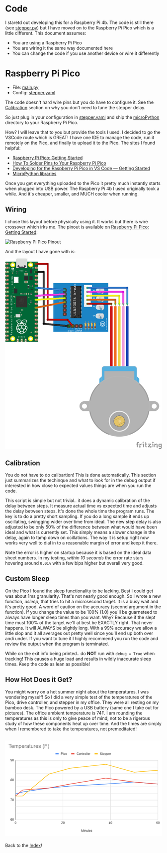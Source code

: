 # Code

I staretd out developing this for a Raspberry Pi 4b.  The code is still there (see [stepper.py](../src/python/stepper.py)) but I have moved on to the Raspberry Pi Pico which is a little different.  This document assumes:

- You are using a Raspberry Pi Pico
- You are wiring it the same way documented here
- You can change the code if you use another device or wire it differently

# Raspberry Pi Pico

- File: [main.py](../src/microPython/main.py)
- Config: [stepper.yaml](../src/microPython/stepper.yaml)

The code doesn't hard wire pins but you do have to configure it.  See the [Calibration](#calibration) section on why you don't need to tune the stepper delay.

So just plug in your configuration in [stepper.yaml](../src/microPython/stepper.yaml) and ship the [microPython](../src/microPython/) directory to your Raspberry Pi Pico.

How?  I will leave that to you but provide the tools I used.  I decided to go the VSCode route which is GREAT!  I have one IDE to manage the code, run it remotely on the Pico, and finally to upload it to the Pico.  The sites I found helpful:

- [Raspberry Pi Pico: Getting Started](https://www.raspberrypi.org/documentation/pico/getting-started/)
- [How To Solder Pins to Your Raspberry Pi Pico](https://www.tomshardware.com/how-to/solder-pins-raspberry-pi-pico)
- [Developing for the Raspberry Pi Pico in VS Code — Getting Started](https://medium.com/all-geek-to-me/developing-for-the-raspberry-pi-pico-in-vs-code-getting-started-6dbb3da5ba97)
- [MicroPython libraries](https://docs.micropython.org/en/latest/library/index.html)

Once you get everything uploaded to the Pico it pretty much instantly starts when plugged into USB power.  The Raspberry Pi 4b I used originally took a while.  And it's cheaper, smaller, and MUCH cooler when running.

## Wiring

I chose this layout before physically using it.  It works but there is wire crossover which irks me.  The pinout is available on  [Raspberry Pi Pico: Getting Started](https://www.raspberrypi.org/documentation/pico/getting-started/):

![Raspberry Pi Pico Pinout](https://www.raspberrypi.org/documentation/pico/getting-started/static/15243f1ffd3b8ee646a1708bf4c0e866/Pico-R3-Pinout.svg)

And the layout I have gone with is:

![Raspberry Pi Pico Wiring](../images/wiring-piPico.png)

## Calibration

You do not have to do calibartion!  This is done automatically.  This section just summarizes the techinque and what to look for in the debug output if interested in how close to expected values things are when you run the code.

This script is simple but not trivial.. it does a dynamic calibration of the delay between steps.  It measure actual time vs expected time and adjusts the delay between steps.  It's done the whole time the program runs.  The key is to do a pretty short sampling.  If you do a long sample it ends up oscillating, swingging wider over time from ideal.  The new step delay is also adjusted to be only 50% of the difference between what would have been ideal and what is currently set.  This simply means a slower change in the delay, again to tamp down on ocillations.  The way it is setup right now works very well to dial in to a reasonable margin of error and keep it there.

Note the error is higher on startup because it is based on the ideal data sheet numbers.  In my testing, _within 10 seconds_ the error rate stars hovering around `0.01%` with a few bips higher but overall very good.

## Custom Sleep

On the Pico I found the sleep functionality to be lacking.  Best I could get was about 1ms granularity.  That's not nearly good enough.  So I wrote a new function, _usleep_, that tries to hit a microsecond target.  It is a busy wait and it's pretty good.  A word of caution on the accuracy (second argument in the function).  If you change the value to be 100% (1.0) you'll be guarneteed to always have longer sleep times than you want.  Why?  Because if the slept time must 100% of the target we'll at best be EXACTLY right.  That never happens.  It will ALWAYS be slightly long.  With a 99% accuracy we allow a little slop and it all averages out pretty well since you'll end up both over andi under.  If you want to tune it I highly recommend you run the code and review the output when the program is terminated.

While on the exit info being printed.. do **NOT** run with `debug = True` when tracking!  This causes a huge load and results in wildly inaccurate sleep times.  Keep the code as lean as possible!

## How Hot Does it Get?

You might worry on a hot summer night about the temperatures.  I was wondering myself!  So I did a very simple test of the temperatures of the Pico, drive controller, and stepper in my office.  They were all resting on my bamboo desk.  The Pico powered by a USB battery (same one I take out for pictures).  The office ambient temperature is 74F.  I am rounding the temperatures as this is only to give peace of mind, not to be a rigerous study of how these components heat up over time.  And the times are simply when I remembered to take the temperatures, not premeditated!

![Temperatures over Time](../images/temp-over-time.png)
---
Back to the [Index](00-index.md)!